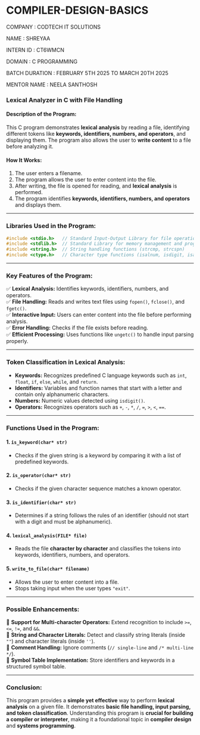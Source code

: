 # COMPILER-DESIGN-BASICS
COMPANY : CODTECH IT SOLUTIONS

NAME : SHREYAA

INTERN ID : CT6WMCN

DOMAIN : C PROGRAMMING

BATCH DURATION : FEBRUARY 5TH 2025 TO MARCH 20TH 2025

MENTOR NAME : NEELA SANTHOSH
### **Lexical Analyzer in C with File Handling**  

#### **Description of the Program:**  
This C program demonstrates **lexical analysis** by reading a file, identifying different tokens like **keywords, identifiers, numbers, and operators**, and displaying them. The program also allows the user to **write content** to a file before analyzing it.  

#### **How It Works:**  
1. The user enters a filename.  
2. The program allows the user to enter content into the file.  
3. After writing, the file is opened for reading, and **lexical analysis** is performed.  
4. The program identifies **keywords, identifiers, numbers, and operators** and displays them.  

---

### **Libraries Used in the Program:**  
```c
#include <stdio.h>   // Standard Input-Output Library for file operations
#include <stdlib.h>  // Standard Library for memory management and program control
#include <string.h>  // String handling functions (strcmp, strcspn)
#include <ctype.h>   // Character type functions (isalnum, isdigit, isalpha, ispunct, etc.)
```

---

### **Key Features of the Program:**  
✅ **Lexical Analysis:** Identifies keywords, identifiers, numbers, and operators.  
✅ **File Handling:** Reads and writes text files using `fopen()`, `fclose()`, and `fgetc()`.  
✅ **Interactive Input:** Users can enter content into the file before performing analysis.  
✅ **Error Handling:** Checks if the file exists before reading.  
✅ **Efficient Processing:** Uses functions like `ungetc()` to handle input parsing properly.  

---

### **Token Classification in Lexical Analysis:**  
- **Keywords:** Recognizes predefined C language keywords such as `int`, `float`, `if`, `else`, `while`, and `return`.  
- **Identifiers:** Variables and function names that start with a letter and contain only alphanumeric characters.  
- **Numbers:** Numeric values detected using `isdigit()`.  
- **Operators:** Recognizes operators such as `+`, `-`, `*`, `/`, `=`, `>`, `<`, `==`.  

---

### **Functions Used in the Program:**  

#### **1. `is_keyword(char* str)`**  
- Checks if the given string is a keyword by comparing it with a list of predefined keywords.

#### **2. `is_operator(char* str)`**  
- Checks if the given character sequence matches a known operator.

#### **3. `is_identifier(char* str)`**  
- Determines if a string follows the rules of an identifier (should not start with a digit and must be alphanumeric).

#### **4. `lexical_analysis(FILE* file)`**  
- Reads the file **character by character** and classifies the tokens into keywords, identifiers, numbers, and operators.

#### **5. `write_to_file(char* filename)`**  
- Allows the user to enter content into a file.
- Stops taking input when the user types `"exit"`.  

---

### **Possible Enhancements:**  
🚀 **Support for Multi-character Operators:** Extend recognition to include `>=`, `<=`, `!=`, and `&&`.  
🚀 **String and Character Literals:** Detect and classify string literals (inside `""`) and character literals (inside `''`).  
🚀 **Comment Handling:** Ignore comments (`// single-line` and `/* multi-line */`).  
🚀 **Symbol Table Implementation:** Store identifiers and keywords in a structured symbol table.  

---

### **Conclusion:**  
This program provides a **simple yet effective** way to perform **lexical analysis** on a given file. It demonstrates **basic file handling, input parsing, and token classification**. Understanding this program is **crucial for building a compiler or interpreter**, making it a foundational topic in **compiler design** and **systems programming**.
